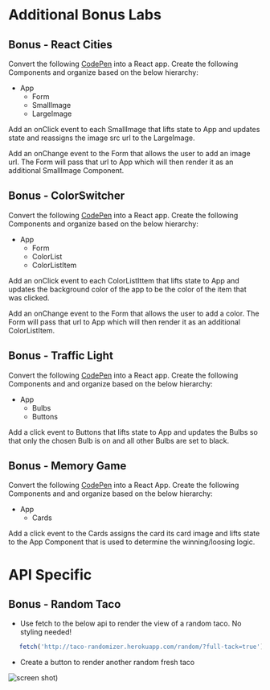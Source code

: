 # Additional Bonus Labs

## Bonus - React Cities

Convert the following [CodePen](https://codepen.io/jkeohan/pen/850f8454693590e9772f8d0f6c2f44c8) into a React app.  Create the following Components and organize based on the below hierarchy:

- App
  - Form
  - SmallImage
  - LargeImage
 
Add an onClick event to each SmallImage that lifts state to App and updates state and reassigns the image src url to the LargeImage. 
 
Add an onChange event to the Form that allows the user to add an image url.  The Form will pass that url to App which will then render it as an additional SmallImage Component.

## Bonus - ColorSwitcher

Convert the following [CodePen](https://codepen.io/jkeohan/pen/abvjvpr?editors=1010) into a React app.  Create the following Components and organize based on the below hierarchy:

- App
  - Form
  - ColorList
  - ColorListItem
 
Add an onClick event to each ColorListIttem that lifts state to App and updates the background color of the app to be the color of the item that was clicked.
 
Add an onChange event to the Form that allows the user to add a color.  The Form will pass that url to App which will then render it as an additional ColorListItem.

## Bonus - Traffic Light

Convert the following [CodePen](https://codepen.io/jkeohan/pen/MWYEyMV?editors=1010) into a React app.  Create the following Components and and organize based on the below hierarchy:

- App
  - Bulbs
  - Buttons
  
Add a click event to Buttons that lifts state to App and updates the Bulbs so that only the chosen Bulb is on and all other Bulbs are set to black. 

## Bonus - Memory Game

Convert the following [CodePen](https://codepen.io/jkeohan/pen/opvVGN?editors=0010) into a React App. Create the following Components and and organize based on the below hierarchy:

- App
  - Cards

Add a click event to the Cards assigns the card its card image and lifts state to the App Component that is used to determine the winning/loosing logic. 

# API Specific

## Bonus - Random Taco

- Use fetch to the below api to render the view of a random taco. No styling needed!

```js
   fetch('http://taco-randomizer.herokuapp.com/random/?full-tack=true')
```

- Create a button to render another random fresh taco

![screen shot](https://i.imgur.com/1HbPnjB.png))




 
